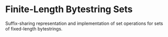 # Finite-Length Bytestring Sets 

Suffix-sharing representation and implementation of set operations for sets of fixed-length bytestrings. 